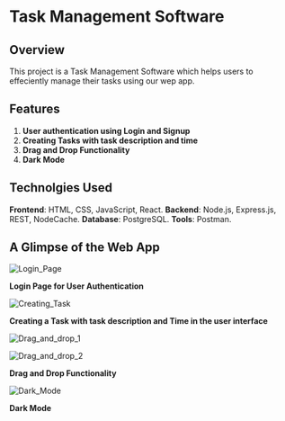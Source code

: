 # Task Management Software

## Overview

This project is a Task Management Software which helps users to effeciently manage their tasks using our wep app.

## Features
1) **User authentication using Login and Signup**
2) **Creating Tasks with task description and time**
3) **Drag and Drop Functionality**
4) **Dark Mode** 

## Technolgies Used

**Frontend**: HTML, CSS, JavaScript, React.
**Backend**: Node.js, Express.js, REST, NodeCache.
**Database**: PostgreSQL.
**Tools**: Postman.

## A Glimpse of the Web App

![Login_Page](https://github.com/OmkarYeole/Task-Management-Software/assets/78723743/a1bd3cc8-11ec-4c33-9957-a23e85b18a5f)

**Login Page for User Authentication**

![Creating_Task](https://github.com/OmkarYeole/Task-Management-Software/assets/78723743/adf79af5-6b38-44cd-8e47-111bce0dcadc)

**Creating a Task with task description and Time in the user interface**

![Drag_and_drop_1](https://github.com/OmkarYeole/Task-Management-Software/assets/78723743/f647a95a-a559-4b5f-b58c-23b10adbfdf6)

![Drag_and_drop_2](https://github.com/OmkarYeole/Task-Management-Software/assets/78723743/410f9ac0-5582-44b7-bca6-dda135c05122)

**Drag and Drop Functionality**

![Dark_Mode](https://github.com/OmkarYeole/Task-Management-Software/assets/78723743/b36646ee-e80f-4781-8f5d-b9de75ed718a)

**Dark Mode**

